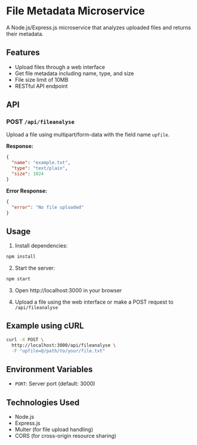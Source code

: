 # File Metadata Microservice

A Node.js/Express.js microservice that analyzes uploaded files and returns their metadata.

## Features

- Upload files through a web interface
- Get file metadata including name, type, and size
- File size limit of 10MB
- RESTful API endpoint

## API

### POST `/api/fileanalyse`

Upload a file using multipart/form-data with the field name `upfile`.

**Response:**
```json
{
  "name": "example.txt",
  "type": "text/plain",
  "size": 1024
}
```

**Error Response:**
```json
{
  "error": "No file uploaded"
}
```

## Usage

1. Install dependencies:
```bash
npm install
```

2. Start the server:
```bash
npm start
```

3. Open http://localhost:3000 in your browser

4. Upload a file using the web interface or make a POST request to `/api/fileanalyse`

## Example using cURL

```bash
curl -X POST \
  http://localhost:3000/api/fileanalyse \
  -F "upfile=@/path/to/your/file.txt"
```

## Environment Variables

- `PORT`: Server port (default: 3000)

## Technologies Used

- Node.js
- Express.js
- Multer (for file upload handling)
- CORS (for cross-origin resource sharing)
